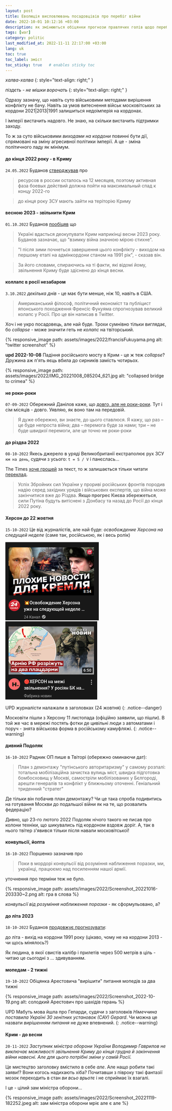 ```yaml
---
layout: post
title: Еволюція висловлювань посадовцівів про перебіг війни
date: 2022-10-01 10:12:16 +03:00
description: як змінюються обіцянки прогнози правлячих голів щодо перебігу війни
tags: [war]
category: politic
last_modified_at: 2022-11-11 22:17:00 +03:00
lang: uk
toc: true
toc_label: зміст
toc_sticky: true   # enables sticky toc
---
```


_халва-халва_
{: style="text-align: right;" }

_піздєть - не мішки ворочать_
{: style="text-align: right;" }

Одразу зазначу, що навіть суто військовими методами вирішення конфлікту не бачу.
Навіть за умов витеснення військ московітських за кордони 2021|2013|1991 залишиться недоімперія на кордонах.

І імперії вистачить надовго.
Не знаю, на скільки вистачить підтримки заходу.

То ж за суто військовими _виходами на кордони_ повинні бути дії, спрямовані на зміну агресивної політики імперії. 
А це - зміна політичного ладу як мінімум. 

#### до кінця 2022 року - в Криму

`24.05.2022` Буданов [стверджував](https://www.5.ua/ru/polytyka/do-kontsa-2022-hoda-voennie-vsu-dolzhni-zaity-na-terrytoryiu-krima-rukovodytel-hur-budanov-278020.html) про 
> ресурсов в россии осталось на 12 месяцев, поэтому активная фаза боевых действий должна пойти на максимальный спад к концу 2022-го

> до кінця року ЗСУ мають зайти на теріторію Криму

#### весною 2023 - звільнити Крим

`01.10.2022` Буданов [пообіцяв](https://www.unian.ua/war/budanov-rozpoviv-koli-i-yak-ukrajina-poverne-okupovaniy-krim-11996409.html) що 
> Україні вдасться деокупувати Крим наприкінці весни 2023 року.
> Буданов зазначає, що "взимку війна значною мірою стихне".

> "І після зими почнеться завершення цього конфлікту - виходом на першому етапі на адмінкордони станом на 1991 рік", - сказав він.

> За його словами, спираючись на ті факти, які відомі йому, звільнення Криму буде здіснено до кінця весни. 

#### коллапс в росії незабаром
`3.10.2022` _декілька днів_ - це має бути менше, ніж 10, навіть в США.

> Американський філософ, політичний економіст та публіцист японського походження Френсіс Фукуяма спрогнозував великий колапс у Росії. Про це він написав в Twitter.

Хоч і не укро посадовець, але най буде.
Трохи сумнівно тільки виглядає, бо _collapse_ - може значити геть не _колапс_ на твіторський.

{% responsive_image path: assets/images/2022/francisFukuyama.png alt: "twitter screenshot" %}

**upd 2022-10-08** 
Падіння російського мосту в Крим - це ж теж _collapse_?
Дружина аж п'ять яєць вбила до сирників замість чотирьох.

{% responsive_image path: assets/images/2022/IMG_20221008_085204_621.jpg alt: "collapsed bridge to crimea" %}

#### не роки-роки
`07-09-2022` 
Обережний Данілов каже, що [довго, але не роки-роки](https://www.unian.ua/war/koli-zakinchitsya-viyna-v-ukrajini-danilov-dav-noviy-prognoz-11969895.html). 
Тут і сім місяців - довго.
Уявляю, як воно там на передовій.

> Я дуже обережно, ви знаєте, до цього ставлюся. Я кажу, що раз – це буде непроста війна; два – перемога буде за нами; три – не буде швидкої перемоги, але це точно не роки-роки

#### до різдва 2022
`08-10-2022`
Якесь джерело в уряді Великобританії екстраполює рух ЗСУ `км на день`, судячи з усього: 
`t = S / V` і панєслась...

The Times 
[хоче грошей](https://www.thetimes.co.uk/article/ukraine-war-could-be-over-by-christmas-say-military-experts-2702mn29w) 
за текст, то ж залишається тільки читати 
[переклад](https://www.unian.ua/war/viyna-prognoz-boyovi-diji-v-ukrajini-mozhut-zakinchitisya-do-rizdva-12004260.html).

> Успіх Збройних сил України у прориві російських фронтів породив надію серед західних урядів і військових експертів, що війна може закінчитися вже до Різдва. **Якщо прогрес Києва збережеться**, сили Путіна будуть витіснені з Донбасу та назад до Росії до кінця 2022 року.

#### Херсон до 22 жовтня
`15-10-2022`
Це від журналістів, але най буде:
_освобождение Херсона на следущей неделе_ (саме так, російською, як і весь ролік) 

![24 канал про Херсон](../assets/images/2022/Screenshot24channel.png)
![Фабрика новин про Херсон](../assets/images/2022/ScreenFabNovchannel.png)

UPD журналісти налажали в заголовках (24 жовтня)
{: .notice--danger}

Московіти пішли з Херсону 11 листопада (офіційно заявили, що пішли).
В той же час в мережі постять фотки де цивільні люди з автоматами і поруч - знята військова форма в російському камуфляжі.
{: .notice--warning}

#### дивний Подоляк
`16-10-2022` 
Радник ОП пише в Твіторі (обережно оминаючи дат):

> План з демонтажу "путінського авторитаризму" у самому розпалі: тотальна мобілізаційна зачистка вулиць міст, швидка підготовка бомбосховищ у Москві, самостріли мобілізованих у Бєлгороді, арешти генералів та конфлікт у ближньому оточенні. Геніальний триденний "стратег"

Де тільки він побачив план демонтажу? 
Чи це така спроба подивитись на готування Москви до подальшої війни як на те, що розвалить федерацію?

Дивно, що 23-го лютого 2022 Подоляк нічого такого не писав про колони техніки, що шикувались під кордоном вздовж доріг.
А, так в нього твітер з'явився тільки після навали московітської!

#### конвульсії, йопта
`16-10-2022` 
Поршенко зазначив про 

> Поки в мордорі конвульсії від розуміння наближення поразки, ми, українці, працюємо над посиленням нашої армії.

уточнення про терміни теж не було.

{% responsive_image path: assets/images/2022/Screenshot_20221016-203330~2.png alt: гра в слова %}

_конвульсії від розуміння наближення поразки_ - як сформульовано, а?

#### до літа 2023

`18-10-2022`
Буданов [продовжує прогнозувати](https://war.obozrevatel.com/ukr/budanov-dlya-pochatku-vijdemo-na-kordoni-91-go-roku-a-potim-pochnetsya-dovgoochikuvane.htm):

до літа - вихід на кордони 1991 року (цікаво, чому не на кордони 2013 - чи щось мінялось?)

Як людина, в якої свистів калібр і прилетів через 500 метрів в ціль - читаю це сьогодні з ... здивуванням.

#### мопедам - 2 тижні
`19-10-2022`
Обіцянка Арестовича "вирішити" питання мопедів за два тижні 

{% responsive_image path: assets/images/2022/Screenshot_2022-10-19.png alt: солодкий Арестович про шахідів герань %}

UPD
Мабуть мова йшла про Гепарди, судячи з заголовків _Німеччина поставила Україні 30 зенітних установок (САУ) Gepard_.
Чи можна це назвати _вирішенням питання_ не дуже впевнений.
{: .notice--warning}

#### Крим - до весни

`20-11-2022`
_Заступник міністра оборони України Володимир Гаврилов не виключає можливостi звiльнення Криму до кінця грудна й закінчення війни навесні. Але для цього потрiбнi змiни у самій Росії._

Це мистецтво заголовку вмістило в себе _але_. 
Але нащо робити такі заяви!? 
Вони когось надихають хіба? 
Почитавши з півроку такі фантазії мозок переходить в стан _ви всьо врьотє_ і не сприймає їх взагалі. 

І це - цілий зам міністра оборони...

{% responsive_image path: assets/images/2022/Screenshot_20221119-182252.jpeg alt: зам міністра оборони мріє але є але %}
